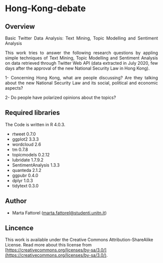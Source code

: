 # Hong-Kong-debate


## Overview

<div align="justify">Basic Twitter Data Analysis: Text Mining, Topic Modelling and Sentiment Analysis

This work tries to answer the following research questions by appling simple techniques of Text Mining, Topic Modelling and Sentiment Analysis on data retrieved through Twitter Web API (data extracted in July 2020, few days after the approval of the new National Security Law in Hong Kong).

1- Concerning Hong Kong, what are people discussing? Are they talking about the new National Security Law and its social, political and economic aspects?

2- Do people have polarized opinions about the topics?
</div>

## Required libraries

The Code is written in R 4.0.3.
* rtweet 0.7.0
* ggplot2 3.3.3
* wordcloud 2.6
* tm 0.7.8
* topicmodels 0.2.12
* lubridate 1.7.9.2
* SentimentAnalysis 1.3.3
* quanteda 2.1.2
* ggpubr 0.4.0
* dplyr 1.0.3
* tidytext 0.3.0


## Author

* Marta Fattorel (marta.fattorel@studenti.unitn.it)


## Lincence
This work is available under the Creative Commons Attribution-ShareAlike License. Read more about this license from [https://creativecommons.org/licenses/by-sa/3.0/](https://creativecommons.org/licenses/by-sa/3.0/).
